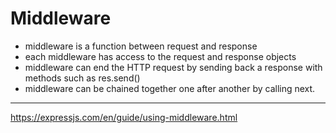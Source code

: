 # Middleware

- middleware is a function between request and response
- each middleware has access to the request and response objects
- middleware can end the HTTP request by sending back a response with methods such as res.send()
- middleware can be chained together one after another by calling next.

---



https://expressjs.com/en/guide/using-middleware.html